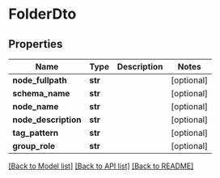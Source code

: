 # FolderDto

## Properties
Name | Type | Description | Notes
------------ | ------------- | ------------- | -------------
**node_fullpath** | **str** |  | [optional] 
**schema_name** | **str** |  | [optional] 
**node_name** | **str** |  | [optional] 
**node_description** | **str** |  | [optional] 
**tag_pattern** | **str** |  | [optional] 
**group_role** | **str** |  | [optional] 

[[Back to Model list]](../README.md#documentation-for-models) [[Back to API list]](../README.md#documentation-for-api-endpoints) [[Back to README]](../README.md)


